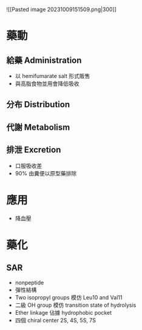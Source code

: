 ![[Pasted image 20231009151509.png|300]]
# 藥動
## 給藥 Administration
- 以 hemifumarate salt 形式販售
- 與高脂食物並用會降低吸收
## 分布 Distribution
## 代謝 Metabolism
## 排泄 Excretion
- 口服吸收差
- 90% 由糞便以原型藥排除
# 應用
- 降血壓
# 藥化
## SAR
- nonpeptide
- 彈性結構
- Two isopropyl groups 模仿 Leu10 and Val11
- 二級 OH group 模仿 transition state of hydrolysis
- Ether linkage 佔據 hydrophobic pocket
- 四個 chiral center 2S, 4S, 5S, 7S

